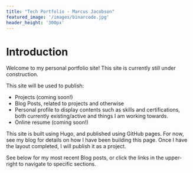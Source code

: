 ```yaml
---
title: "Tech Portfolio - Marcus Jacobson"
featured_image: '/images/binarcode.jpg'
header_height: '300px'
---
```


# Introduction

Welcome to my personal portfolio site! This site is currently still under construction.

This site will be used to publish:

- Projects (coming soon!)
- Blog Posts, related to projects and otherwise
- Personal profile to display contents such as skills and certifications, both currently existing/active and things I am working towards.
- Online resume (coming soon!)

This site is built using Hugo, and published using GitHub pages. For now, see my blog for details on how I have been building this page. Once I have the layout completed, I will publish it as a project.

See below for my most recent Blog posts, or click the links in the upper-right to navigate to specific sections.